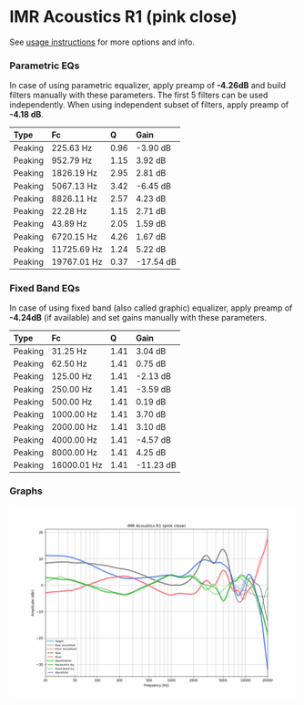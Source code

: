 # IMR Acoustics R1 (pink close)
See [usage instructions](https://github.com/jaakkopasanen/AutoEq#usage) for more options and info.

### Parametric EQs
In case of using parametric equalizer, apply preamp of **-4.26dB** and build filters manually
with these parameters. The first 5 filters can be used independently.
When using independent subset of filters, apply preamp of **-4.18 dB**.

| Type    | Fc          |    Q | Gain      |
|:--------|:------------|:-----|:----------|
| Peaking | 225.63 Hz   | 0.96 | -3.90 dB  |
| Peaking | 952.79 Hz   | 1.15 | 3.92 dB   |
| Peaking | 1826.19 Hz  | 2.95 | 2.81 dB   |
| Peaking | 5067.13 Hz  | 3.42 | -6.45 dB  |
| Peaking | 8826.11 Hz  | 2.57 | 4.23 dB   |
| Peaking | 22.28 Hz    | 1.15 | 2.71 dB   |
| Peaking | 43.89 Hz    | 2.05 | 1.59 dB   |
| Peaking | 6720.15 Hz  | 4.26 | 1.67 dB   |
| Peaking | 11725.69 Hz | 1.24 | 5.22 dB   |
| Peaking | 19767.01 Hz | 0.37 | -17.54 dB |

### Fixed Band EQs
In case of using fixed band (also called graphic) equalizer, apply preamp of **-4.24dB**
(if available) and set gains manually with these parameters.

| Type    | Fc          |    Q | Gain      |
|:--------|:------------|:-----|:----------|
| Peaking | 31.25 Hz    | 1.41 | 3.04 dB   |
| Peaking | 62.50 Hz    | 1.41 | 0.75 dB   |
| Peaking | 125.00 Hz   | 1.41 | -2.13 dB  |
| Peaking | 250.00 Hz   | 1.41 | -3.59 dB  |
| Peaking | 500.00 Hz   | 1.41 | 0.19 dB   |
| Peaking | 1000.00 Hz  | 1.41 | 3.70 dB   |
| Peaking | 2000.00 Hz  | 1.41 | 3.10 dB   |
| Peaking | 4000.00 Hz  | 1.41 | -4.57 dB  |
| Peaking | 8000.00 Hz  | 1.41 | 4.25 dB   |
| Peaking | 16000.01 Hz | 1.41 | -11.23 dB |

### Graphs
![](./IMR%20Acoustics%20R1%20(pink%20close).png)